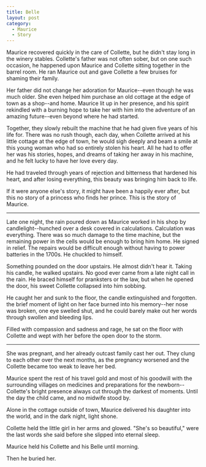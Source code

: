 ```yaml
---
title: Belle
layout: post
category:
  - Maurice
  - Story
---
```

Maurice recovered quickly in the care of Collette, but he didn't stay long in the winery stables. Collette's father was not often sober, but on one such occasion, he happened upon Maurice and Collette sitting together in the barrel room. He ran Maurice out and gave Collette a few bruises for shaming their family.

Her father did not change her adoration for Maurice--even though he was much older. She even helped him purchase an old cottage at the edge of town as a shop--and home. Maurice lit up in her presence, and his spirit rekindled with a burning hope to take her with him into the adventure of an amazing future--even beyond where he had started.

Together, they slowly rebuilt the machine that he had given five years of his life for. There was no rush though, each day, when Collette arrived at his little cottage at the edge of town, he would sigh deeply and beam a smile at this young woman who had so entirely stolen his heart. All he had to offer her was his stories, hopes, and dreams of taking her away in his machine, and he felt lucky to have her love every day.

He had traveled through years of rejection and bitterness that hardened his heart, and after losing everything, this beauty was bringing him back to life.

If it were anyone else's story, it might have been a happily ever after, but this no story of a princess who finds her prince. This is the story of Maurice.

* * *

Late one night, the rain poured down as Maurice worked in his shop by candlelight--hunched over a desk covered in calculations. Calculation was everything. There was so much damage to the time machine, but the remaining power in the cells would be enough to bring him home. He signed in relief. The repairs would be difficult enough without having to power batteries in the 1700s. He chuckled to himself.

Something pounded on the door upstairs. He almost didn't hear it. Taking his candle, he walked upstairs. No good ever came from a late night call in the rain. He braced himself for pranksters or the law, but when he opened the door, his sweet Collette collapsed into him sobbing.

He caught her and sunk to the floor, the candle extinguished and forgotten. the brief moment of light on her face burned into his memory--her nose was broken, one eye swelled shut, and he could barely make out her words through swollen and bleeding lips.

Filled with compassion and sadness and rage, he sat on the floor with Collette and wept with her before the open door to the storm.

* * *

She was pregnant, and her already outcast family cast her out. They clung to each other over the next months, as the pregnancy worsened and the Collette became too weak to leave her bed.

Maurice spent the rest of his travel gold and most of his goodwill with the surrounding villages on medicines and preparations for the newborn--Collette's bright presence always cut through the darkest of moments. Until the day the child came, and no midwife stood by.

Alone in the cottage outside of town, Maurice delivered his daughter into the world, and in the dark night, light shone.

Collette held the little girl in her arms and glowed. "She's so beautiful," were the last words she said before she slipped into eternal sleep.

Maurice held his Collette and his Belle until morning.

Then he buried her.